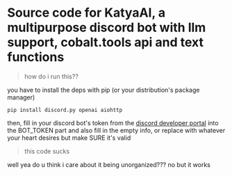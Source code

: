 # Source code for KatyaAI, a multipurpose discord bot with llm support, cobalt.tools api and text functions

> how do i run this??

you have to install the deps with pip (or your distribution's package manager)

    pip install discord.py openai aiohttp

    
then, fill in your discord bot's token from the [discord developer portal](https://discord.com/developers/applications) into the BOT_TOKEN part and also fill in the empty info, or replace with whatever your heart desires but make SURE it's valid

> this code sucks

well yea do u think i care about it being unorganized??? no but it works
